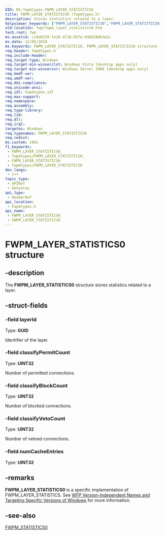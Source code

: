 ```yaml
---
UID: NS:fwpmtypes.FWPM_LAYER_STATISTICS0_
title: FWPM_LAYER_STATISTICS0 (fwpmtypes.h)
description: Stores statistics related to a layer.
helpviewer_keywords: ["FWPM_LAYER_STATISTICS0","FWPM_LAYER_STATISTICS0 structure [Filtering]","fwp.fwpm_layer_statistics0","fwpmtypes/FWPM_LAYER_STATISTICS0"]
old-location: fwp\fwpm_layer_statistics0.htm
tech.root: fwp
ms.assetid: cc8e0159-fe28-4718-b5fe-d38d180b3e2c
ms.date: 12/05/2018
ms.keywords: FWPM_LAYER_STATISTICS0, FWPM_LAYER_STATISTICS0 structure [Filtering], fwp.fwpm_layer_statistics0, fwpmtypes/FWPM_LAYER_STATISTICS0
req.header: fwpmtypes.h
req.include-header: 
req.target-type: Windows
req.target-min-winverclnt: Windows Vista [desktop apps only]
req.target-min-winversvr: Windows Server 2008 [desktop apps only]
req.kmdf-ver: 
req.umdf-ver: 
req.ddi-compliance: 
req.unicode-ansi: 
req.idl: Fwpmtypes.idl
req.max-support: 
req.namespace: 
req.assembly: 
req.type-library: 
req.lib: 
req.dll: 
req.irql: 
targetos: Windows
req.typenames: FWPM_LAYER_STATISTICS0
req.redist: 
ms.custom: 19H1
f1_keywords:
 - FWPM_LAYER_STATISTICS0_
 - fwpmtypes/FWPM_LAYER_STATISTICS0_
 - FWPM_LAYER_STATISTICS0
 - fwpmtypes/FWPM_LAYER_STATISTICS0
dev_langs:
 - c++
topic_type:
 - APIRef
 - kbSyntax
api_type:
 - HeaderDef
api_location:
 - Fwpmtypes.h
api_name:
 - FWPM_LAYER_STATISTICS0_
 - FWPM_LAYER_STATISTICS0
---
```


# FWPM_LAYER_STATISTICS0 structure


## -description

The <b>FWPM_LAYER_STATISTICS0</b> structure stores statistics related to a layer.

## -struct-fields

### -field layerId

Type: <b>GUID</b>

Identifier of the layer.

### -field classifyPermitCount

Type: <b>UINT32</b>

Number of permitted connections.

### -field classifyBlockCount

Type: <b>UINT32</b>

Number of blocked connections.

### -field classifyVetoCount

Type: <b>UINT32</b>

Number of vetoed connections.

### -field numCacheEntries

Type: <b>UINT32</b>

## -remarks

<b>FWPM_LAYER_STATISTICS0</b> is a specific implementation of FWPM_LAYER_STATISTICS. See <a href="/windows/desktop/FWP/wfp-version-independent-names-and-targeting-specific-versions-of-windows">WFP Version-Independent Names and Targeting Specific Versions of Windows</a>  for more information.

## -see-also

[FWPM_STATISTICS0](/windows/desktop/api/fwpmtypes/ns-fwpmtypes-fwpm_statistics0)

